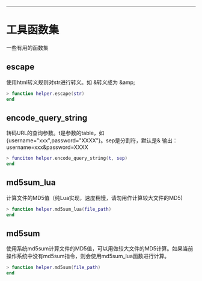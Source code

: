 
----

# 工具函数集

一些有用的函数集

## escape

使用html转义规则对str进行转义。如 &转义成为 &amp;amp;

```lua
> function helper.escape(str)
end
```

## encode_query_string

转码URL的查询参数。t是参数的table，如 {username="xxx",password="XXXX"}。sep是分割符，默认是&
输出：username=xxx&password=XXXX

```lua
> funciton helper.encode_query_string(t, sep)
end
```

## md5sum_lua

计算文件的MD5值（纯Lua实现，速度稍慢，请勿用作计算较大文件的MD5)

```lua
> function helper.md5sum_lua(file_path)
end
```

## md5sum

使用系统md5sum计算文件的MD5值，可以用做较大文件的MD5计算。如果当前操作系统中没有md5sum指令，则会使用md5sum_lua函数进行计算。

```lua
> function helper.md5sum(file_path)
end
```
